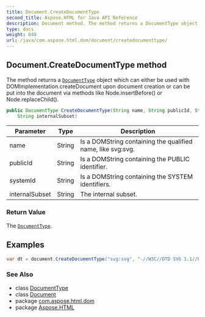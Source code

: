 ```yaml
---
title: Document.CreateDocumentType
second_title: Aspose.HTML for Java API Reference
description: Document method. The method returns a DocumentType object which can either be used with DOMImplementation.createDocument upon document creation or can be put into the document via methods like Node.insertBefore or Node.replaceChild
type: docs
weight: 840
url: /java/com.aspose.html.dom/document/createdocumenttype/
---
```

## Document.CreateDocumentType method

The method returns a [`DocumentType`](../../documenttype/) object which can either be used with DOMImplementation.createDocument upon document creation or can be put into the document via methods like Node.insertBefore() or Node.replaceChild().

```java
public DocumentType CreateDocumentType(String name, String publicId, String systemId, 
    String internalSubset)
```

| Parameter | Type | Description |
| --- | --- | --- |
| name | String | Is a DOMString containing the qualified name, like svg:svg. |
| publicId | String | Is a DOMString containing the PUBLIC identifier. |
| systemId | String | Is a DOMString containing the SYSTEM identifiers. |
| internalSubset | String | The internal subset. |

### Return Value

The [`DocumentType`](../../documenttype/).

## Examples

```java
var dt = document.CreateDocumentType("svg:svg", "-//W3C//DTD SVG 1.1//EN", "http://www.w3.org/Graphics/SVG/1.1/DTD/svg11.dtd", "");
```

### See Also

* class [DocumentType](../../documenttype/)
* class [Document](../)
* package [com.aspose.html.dom](../../../com.aspose.html.dom/)
* package [Aspose.HTML](../../../)
